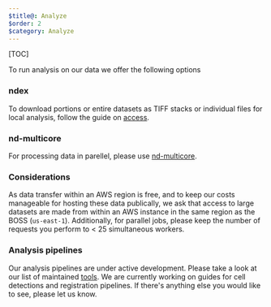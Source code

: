 ```yaml
---
$title@: Analyze
$order: 2
$category: Analyze
---
```


[TOC]

To run analysis on our data we offer the following options

### ndex

To download portions or entire datasets as TIFF stacks or individual files for local analysis, follow the guide on [access]([url('/content/guides/download.md')]).

### nd-multicore

For processing data in parellel, please use <a href="https://github.com/rguo123/nd-multicore" target="_blank" rel="noopener">nd-multicore</a>.  

### Considerations

As data transfer within an AWS region is free, and to keep our costs manageable for hosting these data publically, we ask that access to large datasets are made from within an AWS instance in the same region as the BOSS (`us-east-1`).  Additionally, for parallel jobs, please keep the number of requests you perform to < 25 simultaneous workers.

### Analysis pipelines

Our analysis pipelines are under active development.  Please take a look at our list of maintained [tools]([url('/content/pages/tools.html')]).  We are currently working on guides for cell detections and registration pipelines.  If there's anything else you would like to see, please let us know.